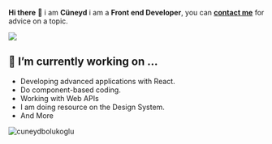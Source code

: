 <b>Hi there</b> 👋 i am <b>Cüneyd</b> i am a <b>Front end Developer</b>, you can <b><a href="mailto:cuneydbolukogluu@gmail.com">contact me</a></b> for advice on a topic.

<img src="https://camo.githubusercontent.com/58e9c3001cf685581b2f693064b45f23dafd710dffe9b687d473df775312bb0a/687474703a2f2f696d672e736869656c64732e696f2f62616467652f72656163742d3230323332613f6c6f676f3d7265616374267374796c653d666c6174266c6f676f436f6c6f723d363164616662"> 
<h2> 🔭 I’m currently working on ...</h2>

- Developing advanced applications with React.
- Do component-based coding.
- Working with Web APIs
- I am doing resource on the Design System.
- And More


<img align="center" src="https://github-readme-stats.vercel.app/api?username=cuneydbolukoglu&show_icons=true" alt="cuneydbolukoglu" />

<!--
**cuneydbolukoglu/cuneydbolukoglu** is a ✨ _special_ ✨ repository because its `README.md` (this file) appears on your GitHub profile.

Here are some ideas to get you started:

- 🌱 I’m currently learning ...
- 🔭 I’m currently working on ...
- 👯 I’m looking to collaborate on ...
- 🤔 I’m looking for help with ...
- 💬 Ask me about ...
- 📫 How to reach me: ...
- 😄 Pronouns: ...
- ⚡ Fun fact: ...
-->
